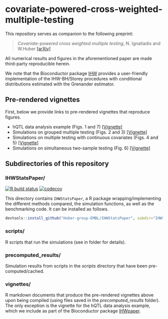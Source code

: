 # covariate-powered-cross-weighted-multiple-testing

This repository serves as companion to the following preprint:


> *Covariate-powered cross weighted multiple testing*, N. Ignatiadis and W.Huber [[arXiv]](https://arxiv.org/abs/1701.05179)


All numerical results and figures in the aforementioned paper are made third-party reproducible herein.

We note that the Bioconductor package [IHW](http://bioconductor.org/packages/IHW) provides a user-friendly implementation of the IHW-BH/Storey procedures with conditional distributions estimated with the Grenander estimator.

## Pre-rendered vignettes

First, below we provide links to pre-rendered vignettes that reproduce figures.

* hQTL data analysis example (Figs. 1 and 7) [[Vignette]](http://bioconductor.org/packages/devel/data/experiment/vignettes/IHWpaper/inst/doc/hqtl_IHW_BY.html)
* Simulations on grouped multiple testing (Figs. 2 and 3) [[Vignette]](http://htmlpreview.github.io/?https://github.com/Huber-group-EMBL/covariate-powered-cross-weighted-multiple-testing/blob/master/vignettes/grouped_multiple_testing.html)
* Simulations on multiple testing with continuous covariates (Figs. 4 and 5) [[Vignette]](http://htmlpreview.github.io/?https://github.com/Huber-group-EMBL/covariate-powered-cross-weighted-multiple-testing/blob/master/vignettes/betamix_simulations.html)
* Simulations on simultaneous two-sample testing (Fig. 6) [[Vignette]](http://htmlpreview.github.io/?https://github.com/Huber-group-EMBL/covariate-powered-cross-weighted-multiple-testing/blob/master/vignettes/two_sample_testing.html)


## Subdirectories of this repository

### **IHWStatsPaper/**
[![R build status](https://github.com/nignatiadis/IHWStatsPaper/workflows/R-CMD-check/badge.svg)](https://github.com/nignatiadis/IHWStatsPaper/actions) 
[![codecov](https://codecov.io/gh/nignatiadis/IHWStatsPaper/branch/master/graph/badge.svg)](https://codecov.io/gh/nignatiadis/IHWStatsPaper)

This directory contains `IHWStatsPaper`, a R package wrapping/implementing the different methods compared, the simulation functions, as well as the benchmarking code. It can be installed as follows.
```r
devtools::install_github("Huber-group-EMBL/IHWStatsPaper", subdir="IHWStatsPaper")
```
### **scripts/**
R scripts that run the simulations  (see in folder for details).
 
### **precomputed_results/**
Simulation results from scripts in the *scripts* directory that have been pre-computed/cached.

### **vignettes/**
R markdown documents that produce the pre-rendered vignettes above upon being compiled (using files saved in the *precomputed_results* folder). The only exception is the vignette for the hQTL data analysis example, which we include as part of the Bioconductor package [IHWpaper](http://bioconductor.org/packages/devel/IHWpaper).
